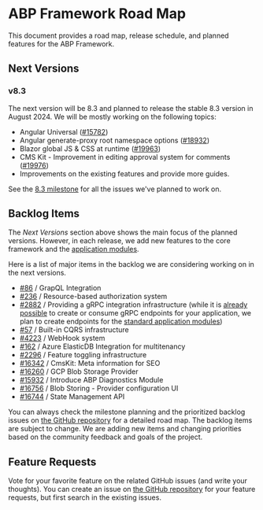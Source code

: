 # ABP Framework Road Map

This document provides a road map, release schedule, and planned features for the ABP Framework.

## Next Versions

### v8.3

The next version will be 8.3 and planned to release the stable 8.3 version in August 2024. We will be mostly working on the following topics:

* Angular Universal ([#15782](https://github.com/abpframework/abp/issues/15782))
* Angular generate-proxy root namespace options ([#18932](https://github.com/abpframework/abp/issues/18932))
* Blazor global JS & CSS at runtime ([#19963](https://github.com/abpframework/abp/issues/19963))
* CMS Kit - Improvement in editing approval system for comments ([#19976](https://github.com/abpframework/abp/issues/19976))
* Improvements on the existing features and provide more guides.

See the [8.3 milestone](https://github.com/abpframework/abp/milestone/101) for all the issues we've planned to work on.

## Backlog Items

The *Next Versions* section above shows the main focus of the planned versions. However, in each release, we add new features to the core framework and the [application modules](Modules/Index.md).

Here is a list of major items in the backlog we are considering working on in the next versions.

* [#86](https://github.com/abpframework/abp/issues/86) / GrapQL Integration
* [#236](https://github.com/abpframework/abp/issues/236) / Resource-based authorization system
* [#2882](https://github.com/abpframework/abp/issues/2882) / Providing a gRPC integration infrastructure (while it is [already possible](https://github.com/abpframework/abp-samples/tree/master/GrpcDemo) to create or consume gRPC endpoints for your application, we plan to create endpoints for the [standard application modules](https://docs.abp.io/en/abp/latest/Modules/Index))
* [#57](https://github.com/abpframework/abp/issues/57) / Built-in CQRS infrastructure
* [#4223](https://github.com/abpframework/abp/issues/4223) / WebHook system
* [#162](https://github.com/abpframework/abp/issues/162) / Azure ElasticDB Integration for multitenancy
* [#2296](https://github.com/abpframework/abp/issues/2296) / Feature toggling infrastructure
* [#16342](https://github.com/abpframework/abp/issues/16342) / CmsKit: Meta information for SEO
* [#16260](https://github.com/abpframework/abp/issues/16260) / GCP Blob Storage Provider
* [#15932](https://github.com/abpframework/abp/issues/15932) / Introduce ABP Diagnostics Module
* [#16756](https://github.com/abpframework/abp/issues/16756) / Blob Storing - Provider configuration UI
* [#16744](https://github.com/abpframework/abp/issues/16744) / State Management API

You can always check the milestone planning and the prioritized backlog issues on [the GitHub repository](https://github.com/abpframework/abp/milestones) for a detailed road map. The backlog items are subject to change. We are adding new items and changing priorities based on the community feedback and goals of the project.

## Feature Requests

Vote for your favorite feature on the related GitHub issues (and write your thoughts). You can create an issue on [the GitHub repository](https://github.com/abpframework/abp) for your feature requests, but first search in the existing issues.

